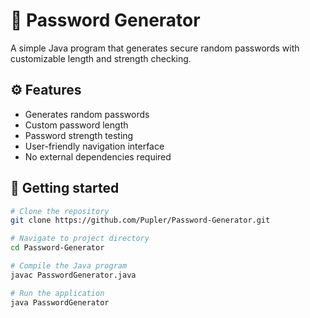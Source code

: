# 🔐 Password Generator

A simple Java program that generates secure random passwords with customizable length and strength checking.

## ⚙️ Features
- Generates random passwords
- Custom password length
- Password strength testing
- User-friendly navigation interface
- No external dependencies required

## 🚀 Getting started
```bash
# Clone the repository
git clone https://github.com/Pupler/Password-Generator.git

# Navigate to project directory
cd Password-Generator

# Compile the Java program
javac PasswordGenerator.java

# Run the application
java PasswordGenerator
```
